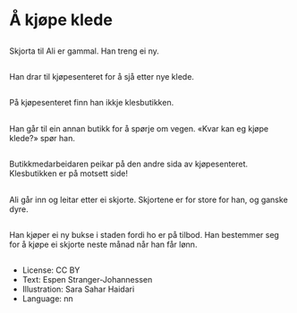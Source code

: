 # Å kjøpe klede

##
Skjorta til Ali er gammal. Han treng ei ny.

##
Han drar til kjøpesenteret for å sjå etter nye klede.

##
På kjøpesenteret finn han ikkje klesbutikken.

##
Han går til ein annan butikk for å spørje om vegen. «Kvar kan eg kjøpe klede?» spør han.

##
Butikkmedarbeidaren peikar på den andre sida av kjøpesenteret. Klesbutikken er på motsett side!

##
Ali går inn og leitar etter ei skjorte. Skjortene er for store for han, og ganske dyre.

##
Han kjøper ei ny bukse i staden fordi ho er på tilbod. Han bestemmer seg for å kjøpe ei skjorte neste månad når han får lønn.

##
* License: CC BY
* Text: Espen Stranger-Johannessen
* Illustration: Sara Sahar Haidari
* Language: nn
